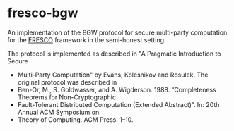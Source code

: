 # fresco-bgw
An implementation of the BGW protocol for secure multi-party computation for the <a href="https://github.com/aicis/fresco">FRESCO</a> framework in the semi-honest setting.

The protocol is implemented as described in "A Pragmatic Introduction to Secure
 * Multi-Party Computation" by Evans, Kolesnikov and Rosulek. The original protocol was described in
 * Ben-Or, M., S. Goldwasser, and A. Wigderson. 1988. “Completeness Theorems for Non-Cryptographic
 * Fault-Tolerant Distributed Computation (Extended Abstract)”. In: 20th Annual ACM Symposium on
 * Theory of Computing. ACM Press. 1–10.
